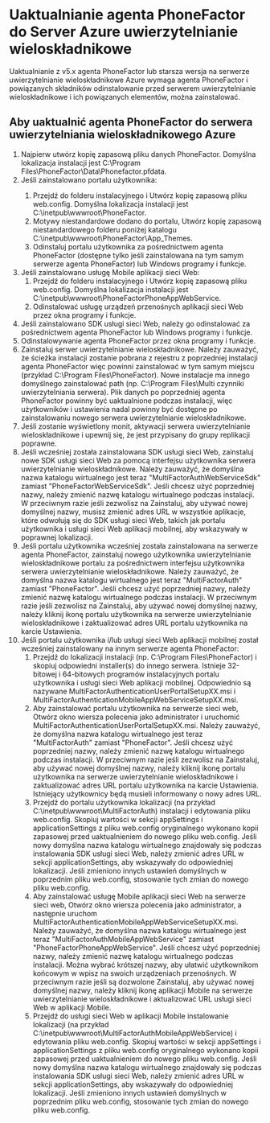 <properties 
    pageTitle="Uaktualnianie agenta PhoneFactor do Server Azure uwierzytelnianie wieloskładnikowe"
    description="W tym dokumencie opisano, jak rozpocząć pracę z serwerem MFA Azure i jak uaktualnienie starszych agenta phonefactor."
    services="multi-factor-authentication"
    documentationCenter=""
    authors="kgremban"
    manager="femila"
    editor="curtland"/>

<tags
    ms.service="multi-factor-authentication"
    ms.workload="identity"
    ms.tgt_pltfrm="na"
    ms.devlang="na"
    ms.topic="get-started-article"
    ms.date="08/04/2016"
    ms.author="kgremban"/>

# <a name="upgrading-the-phonefactor-agent-to-azure-multi-factor-authentication-server"></a>Uaktualnianie agenta PhoneFactor do Server Azure uwierzytelnianie wieloskładnikowe

Uaktualnianie z v5.x agenta PhoneFactor lub starsza wersja na serwerze uwierzytelnianie wieloskładnikowe Azure wymaga agenta PhoneFactor i powiązanych składników odinstalowanie przed serwerem uwierzytelnianie wieloskładnikowe i ich powiązanych elementów, można zainstalować.

## <a name="to-upgrade-the-phonefactor-agent-to-azure-multi-factor-authentication-server"></a>Aby uaktualnić agenta PhoneFactor do serwera uwierzytelniania wieloskładnikowego Azure
<ol>
<li>Najpierw utwórz kopię zapasową pliku danych PhoneFactor. Domyślna lokalizacja instalacji jest C:\Program Files\PhoneFactor\Data\Phonefactor.pfdata.


<li>Jeśli zainstalowano portalu użytkownika:</li>
<ol>
<li>Przejdź do folderu instalacyjnego i Utwórz kopię zapasową pliku web.config. Domyślna lokalizacja instalacji jest C:\inetpub\wwwroot\PhoneFactor.</li>


<li>Motywy niestandardowe dodano do portalu, Utwórz kopię zapasową niestandardowego folderu poniżej katalogu C:\inetpub\wwwroot\PhoneFactor\App_Themes.</li>


<li>Odinstaluj portalu użytkownika za pośrednictwem agenta PhoneFactor (dostępne tylko jeśli zainstalowana na tym samym serwerze agenta PhoneFactor) lub Windows programy i funkcje.</li></ol>




<li>Jeśli zainstalowano usługę Mobile aplikacji sieci Web:
<ol>
<li>Przejdź do folderu instalacyjnego i Utwórz kopię zapasową pliku web.config. Domyślna lokalizacja instalacji jest C:\inetpub\wwwroot\PhoneFactorPhoneAppWebService.</li>
<li>Odinstalować usługę urządzeń przenośnych aplikacji sieci Web przez okna programy i funkcje.</li></ol>

<li>Jeśli zainstalowano SDK usługi sieci Web, należy go odinstalować za pośrednictwem agenta PhoneFactor lub Windows programy i funkcje.

<li>Odinstalowywanie agenta PhoneFactor przez okna programy i funkcje.

<li>Zainstaluj serwer uwierzytelnianie wieloskładnikowe. Należy zauważyć, że ścieżka instalacji zostanie pobrana z rejestru z poprzedniej instalacji agenta PhoneFactor więc powinni zainstalować w tym samym miejscu (przykład C:\Program Files\PhoneFactor). Nowe instalacje ma innego domyślnego zainstalować path (np. C:\Program Files\Multi czynniki uwierzytelniania serwera). Plik danych po poprzedniej agenta PhoneFactor powinny być uaktualnione podczas instalacji, więc użytkowników i ustawienia nadal powinny być dostępne po zainstalowaniu nowego serwera uwierzytelnianie wieloskładnikowe.

<li>Jeśli zostanie wyświetlony monit, aktywacji serwera uwierzytelnianie wieloskładnikowe i upewnij się, że jest przypisany do grupy replikacji poprawne.

<li>Jeśli wcześniej została zainstalowana SDK usługi sieci Web, zainstaluj nowe SDK usługi sieci Web za pomocą interfejsu użytkownika serwera uwierzytelnianie wieloskładnikowe. Należy zauważyć, że domyślna nazwa katalogu wirtualnego jest teraz "MultiFactorAuthWebServiceSdk" zamiast "PhoneFactorWebServiceSdk". Jeśli chcesz użyć poprzedniej nazwy, należy zmienić nazwę katalogu wirtualnego podczas instalacji. W przeciwnym razie jeśli zezwolisz na Zainstaluj, aby używać nowej domyślnej nazwy, musisz zmienić adres URL w wszystkie aplikacje, które odwołują się do SDK usługi sieci Web, takich jak portalu użytkownika i usługi sieci Web aplikacji mobilnej, aby wskazywały w poprawnej lokalizacji.

<li>Jeśli portalu użytkownika wcześniej została zainstalowana na serwerze agenta PhoneFactor, zainstaluj nowego użytkownika uwierzytelnianie wieloskładnikowe portalu za pośrednictwem interfejsu użytkownika serwera uwierzytelnianie wieloskładnikowe. Należy zauważyć, że domyślna nazwa katalogu wirtualnego jest teraz "MultiFactorAuth" zamiast "PhoneFactor". Jeśli chcesz użyć poprzedniej nazwy, należy zmienić nazwę katalogu wirtualnego podczas instalacji. W przeciwnym razie jeśli zezwolisz na Zainstaluj, aby używać nowej domyślnej nazwy, należy kliknij ikonę portalu użytkownika na serwerze uwierzytelnianie wieloskładnikowe i zaktualizować adres URL portalu użytkownika na karcie Ustawienia.

<li>Jeśli portalu użytkownika i/lub usługi sieci Web aplikacji mobilnej został wcześniej zainstalowany na innym serwerze agenta PhoneFactor:
<ol>
<li>Przejdź do lokalizacji instalacji (np. C:\Program Files\PhoneFactor) i skopiuj odpowiedni installer(s) do innego serwera. Istnieje 32-bitowej i 64-bitowych programów instalacyjnych portalu użytkownika i usługi sieci Web aplikacji mobilnej. Odpowiednio są nazywane MultiFactorAuthenticationUserPortalSetupXX.msi i MultiFactorAuthenticationMobileAppWebServiceSetupXX.msi.</li>
<li>Aby zainstalować portalu użytkownika na serwerze sieci web, Otwórz okno wiersza polecenia jako administrator i uruchomić MultiFactorAuthenticationUserPortalSetupXX.msi. Należy zauważyć, że domyślna nazwa katalogu wirtualnego jest teraz "MultiFactorAuth" zamiast "PhoneFactor". Jeśli chcesz użyć poprzedniej nazwy, należy zmienić nazwę katalogu wirtualnego podczas instalacji. W przeciwnym razie jeśli zezwolisz na Zainstaluj, aby używać nowej domyślnej nazwy, należy kliknij ikonę portalu użytkownika na serwerze uwierzytelnianie wieloskładnikowe i zaktualizować adres URL portalu użytkownika na karcie Ustawienia. Istniejący użytkownicy będą musieli informowany o nowy adres URL.</li>
<li>Przejdź do portalu użytkownika lokalizacji (na przykład C:\inetpub\wwwroot\MultiFactorAuth) instalacji i edytowania pliku web.config. Skopiuj wartości w sekcji appSettings i applicationSettings z pliku web.config oryginalnego wykonano kopii zapasowej przed uaktualnieniem do nowego pliku web.config. Jeśli nowy domyślna nazwa katalogu wirtualnego znajdowały się podczas instalowania SDK usługi sieci Web, należy zmienić adres URL w sekcji applicationSettings, aby wskazywały do odpowiedniej lokalizacji. Jeśli zmieniono innych ustawień domyślnych w poprzednim pliku web.config, stosowanie tych zmian do nowego pliku web.config.</li>
<li>Aby zainstalować usługę Mobile aplikacji sieci Web na serwerze sieci web, Otwórz okno wiersza polecenia jako administrator, a następnie uruchom MultiFactorAuthenticationMobileAppWebServiceSetupXX.msi. Należy zauważyć, że domyślna nazwa katalogu wirtualnego jest teraz "MultiFactorAuthMobileAppWebService" zamiast "PhoneFactorPhoneAppWebService". Jeśli chcesz użyć poprzedniej nazwy, należy zmienić nazwę katalogu wirtualnego podczas instalacji. Można wybrać krótszej nazwy, aby ułatwić użytkownikom końcowym w wpisz na swoich urządzeniach przenośnych. W przeciwnym razie jeśli są dozwolone Zainstaluj, aby używać nowej domyślnej nazwy, należy kliknij ikonę aplikacji Mobile na serwerze uwierzytelnianie wieloskładnikowe i aktualizować URL usługi sieci Web w aplikacji Mobile.</li>
<li>Przejdź do usługi sieci Web w aplikacji Mobile instalowanie lokalizacji (na przykład C:\inetpub\wwwroot\MultiFactorAuthMobileAppWebService) i edytowania pliku web.config. Skopiuj wartości w sekcji appSettings i applicationSettings z pliku web.config oryginalnego wykonano kopii zapasowej przed uaktualnieniem do nowego pliku web.config. Jeśli nowy domyślna nazwa katalogu wirtualnego znajdowały się podczas instalowania SDK usługi sieci Web, należy zmienić adres URL w sekcji applicationSettings, aby wskazywały do odpowiedniej lokalizacji. Jeśli zmieniono innych ustawień domyślnych w poprzednim pliku web.config, stosowanie tych zmian do nowego pliku web.config.</li></ol>
